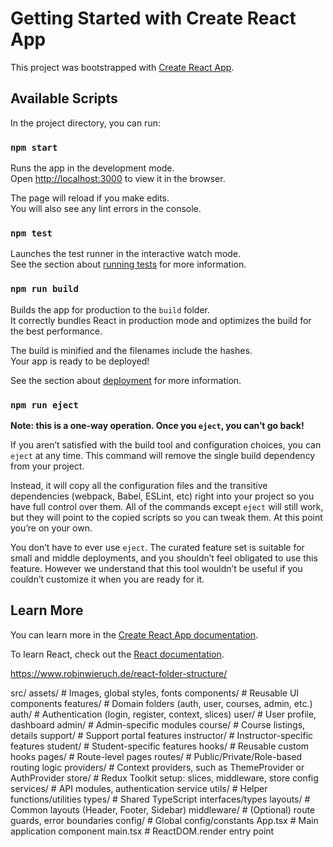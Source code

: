 # Getting Started with Create React App

This project was bootstrapped with [Create React App](https://github.com/facebook/create-react-app).

## Available Scripts

In the project directory, you can run:

### `npm start`

Runs the app in the development mode.\
Open [http://localhost:3000](http://localhost:3000) to view it in the browser.

The page will reload if you make edits.\
You will also see any lint errors in the console.

### `npm test`

Launches the test runner in the interactive watch mode.\
See the section about [running tests](https://facebook.github.io/create-react-app/docs/running-tests) for more information.

### `npm run build`

Builds the app for production to the `build` folder.\
It correctly bundles React in production mode and optimizes the build for the best performance.

The build is minified and the filenames include the hashes.\
Your app is ready to be deployed!

See the section about [deployment](https://facebook.github.io/create-react-app/docs/deployment) for more information.

### `npm run eject`

**Note: this is a one-way operation. Once you `eject`, you can’t go back!**

If you aren’t satisfied with the build tool and configuration choices, you can `eject` at any time. This command will remove the single build dependency from your project.

Instead, it will copy all the configuration files and the transitive dependencies (webpack, Babel, ESLint, etc) right into your project so you have full control over them. All of the commands except `eject` will still work, but they will point to the copied scripts so you can tweak them. At this point you’re on your own.

You don’t have to ever use `eject`. The curated feature set is suitable for small and middle deployments, and you shouldn’t feel obligated to use this feature. However we understand that this tool wouldn’t be useful if you couldn’t customize it when you are ready for it.

## Learn More

You can learn more in the [Create React App documentation](https://facebook.github.io/create-react-app/docs/getting-started).

To learn React, check out the [React documentation](https://reactjs.org/).






<!-- Folder Structure -->
<!-- Resources -->
https://www.robinwieruch.de/react-folder-structure/


src/
  assets/         # Images, global styles, fonts
  components/     # Reusable UI components
  features/       # Domain folders (auth, user, courses, admin, etc.)
    auth/         # Authentication (login, register, context, slices)
    user/         # User profile, dashboard
    admin/        # Admin-specific modules
    course/       # Course listings, details
    support/      # Support portal features
    instructor/   # Instructor-specific features
    student/      # Student-specific features
  hooks/          # Reusable custom hooks
  pages/          # Route-level pages
  routes/         # Public/Private/Role-based routing logic
  providers/      # Context providers, such as ThemeProvider or AuthProvider
  store/          # Redux Toolkit setup: slices, middleware, store config
  services/       # API modules, authentication service
  utils/          # Helper functions/utilities
  types/          # Shared TypeScript interfaces/types
  layouts/        # Common layouts (Header, Footer, Sidebar)
  middleware/     # (Optional) route guards, error boundaries
  config/         # Global config/constants
  App.tsx         # Main application component
  main.tsx        # ReactDOM.render entry point
